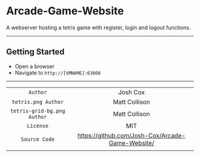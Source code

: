 # Arcade-Game-Website

A webserver hosting a tetris game with register, login and logout functions.

---

## **Getting Started**
- Open a browser
- Navigate to ```http://[VMNAME]:63660```

---

|           |                         |
| :-------: |:-----------------------:|
|      ```Author```     |     Josh Cox     |
|    ```tetris.png Author```  |   Matt Collison    |
|    ```tetris-grid-bg.png Author```  |   Matt Collison    |
|     ```License```     |        MIT       |
|   ```Source Code```   |     https://github.com/Josh-Cox/Arcade-Game-Website/    |
|           |                         |